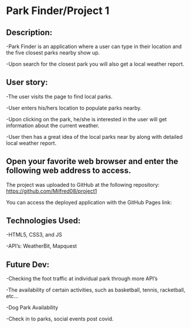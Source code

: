 # Park Finder/Project 1

## Description:

-Park Finder is an application where a user can type in their location and the five closest parks nearby show up. 

-Upon search for the closest park you will also get a local weather report.  

## User story:

-The user visits the page to find local parks.

-User enters his/hers location to populate parks nearby.

-Upon clicking on the park, he/she is interested in the user will get information about the current weather.

-User then has a great idea of the local parks near by along with detailed local weather report. 
 

## Open your favorite web browser and enter the following web address to access.
The project was uploaded to GitHub at the following repository: https://github.com/Milfred08/project1

You can access the deployed application with the GitHub Pages link:


## Technologies Used:

-HTML5, CSS3, and JS

-API’s: WeatherBit, Mapquest

## Future Dev:

-Checking the foot traffic at individual park through more API’s

-The availability of certain activities, such as basketball, tennis, racketball, etc...

-Dog Park Availability

-Check in to parks, social events post covid. 


